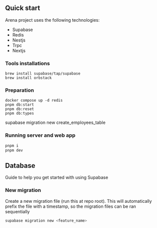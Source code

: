 ## Quick start

Arena project uses the following technologies:
- Supabase
- Redis
- Nestjs
- Trpc
- Nextjs

### Tools installations

```
brew install supabase/tap/supabase
brew install orbstack
```

### Preparation

```
docker compose up -d redis
pnpm db:start
pnpm db:reset
pnpm db:types
```

supabase migration new create_employees_table

### Running server and web app

```sh
pnpm i
pnpm dev
```

## Database

Guide to help you get started with using Supabase

### New migration

Create a new migration file (run this at repo root).
This will automatically prefix the file with a timestamp,
so the migration files can be ran sequentially

```sh copy
supabase migration new <feature_name>
```